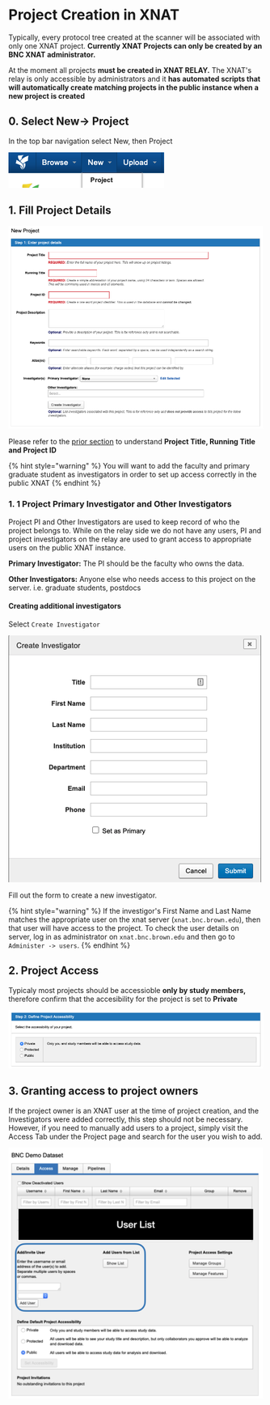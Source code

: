 # Project Creation in XNAT

Typically, every protocol tree created at the scanner will be associated with only one XNAT project. **Currently XNAT Projects can only be created by an BNC XNAT administrator.**

At the moment all projects **must be created in XNAT RELAY.** The XNAT's relay is only accessible by administrators and it **has automated scripts that will automatically create matching projects in the public instance when a new project is created**

## 0. Select New-> Project

In the top bar navigation select New, then Project&#x20;

![](<../.gitbook/assets/image (19).png>)

## 1. Fill Project Details

![Form for filing New Project Details](<../.gitbook/assets/image (22) (1).png>)

Please refer to the [prior section](managing-your-projects.md#xnat-project-title-and-id) to understand **Project Title, Running Title and Project ID**

{% hint style="warning" %}
You will want to add the faculty and primary graduate student as investigators in order to set up access correctly in the public XNAT
{% endhint %}

### 1. 1 Project Primary Investigator and Other Investigators

Project PI and Other Investigators are used to keep record of who the project belongs to. While on the relay side we do not have any users, PI and project investigators on the relay are used to grant access to appropriate users on the public XNAT instance.&#x20;

**Primary Investigator:** The PI should be the faculty who owns the data.&#x20;

**Other Investigators:** Anyone else who needs access to this project on the server. i.e. graduate students, postdocs

#### Creating additional investigators

Select `Create Investigator`

![](<../.gitbook/assets/image (22) (1) (1).png>)

Fill out the form to create a new investigator.&#x20;

{% hint style="warning" %}
If the investigor's First Name and Last Name matches the appropriate user on the xnat server (`xnat.bnc.brown.edu`), then that user will have access to the project. To check the user details on server, log in as administrator on `xnat.bnc.brown.edu` and then go to `Administer -> users`.
{% endhint %}

## 2. Project Access

Typicaly most projects should be accessioble **only by study members,** therefore confirm that the accesibility for the project is set to **Private**

![Project Accessibility Settings](<../.gitbook/assets/image (22).png>)

## 3. Granting access to project owners

If the project owner is an XNAT user at the time of project creation, and the Investigators were added correctly, this step should not be necessary. However, if you need to manually add users to a project, simply visit the Access Tab under the Project page and search for the user you wish to add.

![Access tab, where project members can be added](<../.gitbook/assets/xnat1 (1).png>)


